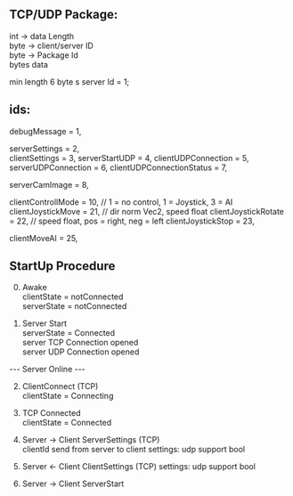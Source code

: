 ## TCP/UDP Package:
int -> data Length  
byte -> client/server ID  
byte -> Package Id  
bytes data

min length 6 byte  s
server Id = 1;

## ids:
debugMessage = 1,

serverSettings = 2,  
clientSettings = 3,
serverStartUDP = 4,
clientUDPConnection = 5,
serverUDPConnection = 6,
clientUDPConnectionStatus = 7,

serverCamImage = 8,

clientControllMode = 10, // 1 = no control, 1 = Joystick, 3 = AI
clientJoystickMove = 21, // dir norm Vec2, speed float
clientJoystickRotate = 22, // speed float, pos = right, neg = left
clientJoystickStop = 23, 

clientMoveAI = 25,

## StartUp Procedure
0. Awake  
   clientState = notConnected  
   serverState = notConnected

1. Server Start  
   serverState = Connected  
   server TCP Connection opened  
   server UDP Connection opened

--- Server Online ---

2. ClientConnect (TCP)  
   clientState = Connecting

3. TCP Connected  
   clientState = Connected

4. Server -> Client ServerSettings (TCP)  
   clientId send from server to client
   settings:
   udp support bool

5.  Server <- Client ClientSettings (TCP)
    settings:
    udp support bool

6. Server -> Client ServerStart